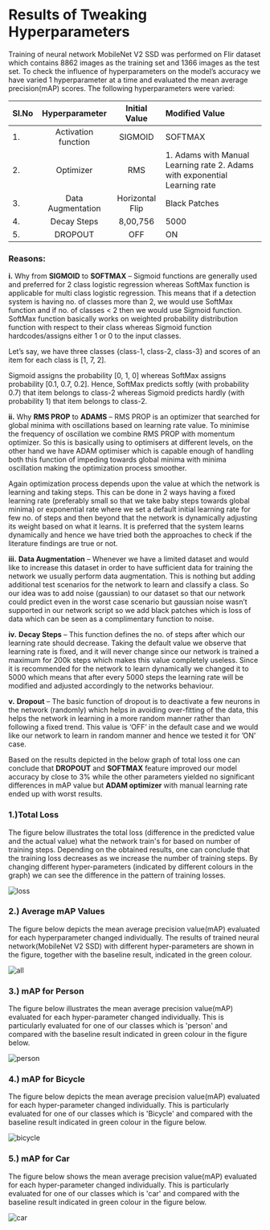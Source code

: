 # **Results of Tweaking Hyperparameters**

Training of neural network MobileNet V2 SSD was performed on Flir dataset which contains 8862 images as the training set and 1366 images as the test set. To check the influence of hyperparameters on the model’s accuracy we have varied 1 hyperparameter at a time and evaluated the mean average precision(mAP) scores. The following hyperparameters were varied: 

| Sl.No |   Hyperparameter    |  Initial Value  | Modified Value                                               |
| ----- | :-----------------: | :-------------: | :----------------------------------------------------------- |
| 1.    | Activation function |     SIGMOID     | SOFTMAX                                                      |
| 2.    |      Optimizer      |       RMS       | 1. Adams with Manual Learning rate                                              2. Adams with exponential Learning rate |
| 3.    |  Data Augmentation  | Horizontal Flip | Black Patches                                                |
| 4.    |     Decay Steps     |    8,00,756     | 5000                                                         |
| 5.    |       DROPOUT       |       OFF       | ON                                                           |

### Reasons:

**i.** Why from **SIGMOID** to **SOFTMAX** – Sigmoid functions are generally used and preferred for 2 class logistic regression whereas SoftMax function is applicable for multi class logistic regression. This means that if a detection system is having no. of classes more than 2, we would use SoftMax function and if no. of classes < 2 then we would use Sigmoid function. SoftMax function basically works on weighted probability distribution function with respect to their class whereas Sigmoid function hardcodes/assigns either 1 or 0 to the input classes.

Let’s say, we have three classes {class-1, class-2, class-3} and scores of an item for each class is [1, 7, 2].

Sigmoid assigns the probability [0, 1, 0] whereas SoftMax assigns probability [0.1, 0.7, 0.2]. Hence, SoftMax predicts softly (with probability 0.7) that item belongs to class-2 whereas Sigmoid predicts hardly (with probability 1) that item belongs to class-2.

**ii.** Why **RMS PROP** to **ADAMS** – RMS PROP is an optimizer that searched for global minima with oscillations based on learning rate value. To minimise the frequency of oscillation we combine RMS PROP with momentum optimizer. So this is basically using to optimisers at different levels, on the other hand we have ADAM optimiser which is capable enough of handling both this function of impeding towards global minima with minima oscillation making the optimization process smoother.

Again optimization process depends upon the value at which the network is learning and taking steps. This can be done in 2 ways having a fixed learning rate (preferably small so that we take baby steps towards global minima) or exponential rate where we set a default initial learning rate for few no. of steps and then beyond that the network is dynamically adjusting its weight based on what it learns. It is preferred that the system learns dynamically and hence we have tried both the approaches to check if the literature findings are true or not.

**iii.** **Data Augmentation** – Whenever we have a limited dataset and would like to increase this dataset in order to have sufficient data for training the network we usually perform data augmentation. This is nothing but adding additional test scenarios for the network to learn and classify a class. So our idea was to add noise (gaussian) to our dataset so that our network could predict even in the worst case scenario but gaussian noise wasn’t supported in our network script so we add black patches which is loss of data which can be seen as a complimentary function to noise.

**iv.** **Decay Steps** – This function defines the no. of steps after which our learning rate should decrease. Taking the default value we observe that learning rate is fixed, and it will never change since our network is trained a maximum for 200k steps which makes this value completely useless. Since it is recommended for the network to learn dynamically we changed it to 5000 which means that after every 5000 steps the learning rate will be modified and adjusted accordingly to the networks behaviour.

**v.** **Dropout** – The basic function of dropout is to deactivate a few neurons in the network (randomly) which helps in avoiding over-fitting of the data, this helps the network in learning in a more random manner rather than following a fixed trend. This value is ‘OFF’ in the default case and we would like our network to learn in random manner and hence we tested it for ’ON’ case.

Based on the results depicted in the below graph of total loss one can conclude that **DROPOUT** and **SOFTMAX** feature improved our model accuracy by close to 3% while the other parameters yielded no significant differences in mAP value but **ADAM optimizer** with manual learning rate ended up with worst results.  

### 1.)**Total Loss**

The figure below illustrates the total loss (difference in the predicted value and the actual value) what the network train's for based on number of training steps. Depending on the obtained results, one can conclude that the training loss decreases as we increase the number of training steps. By changing different hyper-parameters (indicated by different colours in the graph) we can see the difference in the pattern of training losses.

![loss](doc_images/Total_Loss.jpeg)

 

### 2.) **Average mAP Values**

The figure below depicts the mean average precision value(mAP) evaluated for each hyperparameter changed individually. The results of trained neural network(MobileNet V2 SSD) with different hyper-parameters are shown in the figure, together with the baseline result, indicated in the green colour.

![all](doc_images/Avg_mAP.jpeg)

 

### 3.) **mAP for Person**

The figure below illustrates the mean average precision value(mAP) evaluated for each hyper-parameter changed individually. This is particularly evaluated for one of our classes which is 'person' and compared with the baseline result indicated in green colour in the figure below.

![person](doc_images/mAP_person.jpeg)

 

### 4.) **mAP for Bicycle**

The figure below depicts the mean average precision value(mAP) evaluated for each hyper-parameter changed individually. This is particularly evaluated for one of our classes which is 'Bicycle' and compared with the baseline result indicated in green colour in the figure below.

![bicycle](doc_images/mAP_bicycle.jpeg)

 

### 5.) **mAP for Car**

The figure below shows the mean average precision value(mAP) evaluated for each hyper-parameter changed individually. This is particularly evaluated for one of our classes which is 'car' and compared with the baseline result indicated in green colour in the figure below.

![car](doc_images/mAP_Car.jpeg)

 

 
